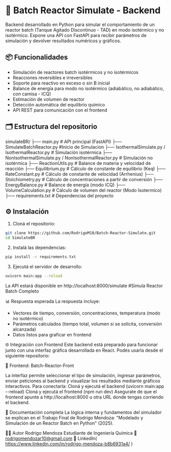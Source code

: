 # 🔬 Batch Reactor Simulate - Backend

Backend desarrollado en Python para simular el comportamiento de un reactor batch (Tanque Agitado Discontinuo - TAD) en modo isotérmico y no isotérmico. Expone una API con FastAPI para recibir parámetros de simulación y devolver resultados numéricos y gráficos.

## 📦 Funcionalidades

- Simulación de reactores batch isotérmicos y no isotérmicos
- Reacciones reversibles e irreversibles
- Soporte para reactivo en exceso o sin B inicial
- Balance de energía para modo no isotérmico (adiabático, no adiabático, con camisa - ICQ)
- Estimación de volumen de reactor
- Detección automática del equilibrio químico
- API REST para comunicación con el frontend

## 🗂️ Estructura del repositorio

simulateBR/
├── main.py # API principal (FastAPI)
├── SimulateBatchReactor.py #Inicio de Simulacion 
├── IsothermalSimulate.py / IsothermalReactor.py # Simulación isotérmica
├── NonIsothermalSimulate.py  / NonIsothermalReactor.py # Simulación no isotérmica
├── ReactionUtils.py # Balance de materia y velocidad de reacción
├── Equilibrium.py # Cálculo de constante de equilibrio (Keq)
├── RateConstant.py # Cálculo de constante de velocidad (Arrhenius)
├── Stoichiometry.py # Cálculo de concentraciones a partir de conversión
├── EnergyBalance.py # Balance de energía (modo ICQ)
├── VolumeCalculation.py # Cálculo de volumen del reactor (Modo Isotermico)
├── requirements.txt # Dependencias del proyecto


## ⚙️ Instalación

1. Cloná el repositorio:

```bash
git clone https://github.com/RodrigoM10/Batch-Reactor-Simulate.git
cd SimulateBR
```
2. Instalá las dependencias:
  ```bash
pip install -r requirements.txt
``` 
3. Ejecutá el servidor de desarrollo:
  ```bash
uvicorn main:app --reload
``` 
La API estará disponible en http://localhost:8000/simulate #Simula Reactor Batch Completo

📊 Respuesta esperada
La respuesta incluye:

* Vectores de tiempo, conversión, concentraciones, temperatura (modo no isotérmico)
* Parámetros calculados (tiempo total, volumen si se solicita, conversión alcanzada)
* Datos listos para graficar en frontend

🌐 Integración con Frontend
Este backend está preparado para funcionar junto con una interfaz gráfica desarrollada en React.
Podés usarla desde el siguiente repositorio:

🔗 Frontend: Batch-Reactor-Front

La interfaz permite seleccionar el tipo de simulación, ingresar parámetros, enviar peticiones al backend y visualizar los resultados mediante gráficos interactivos.
Para conectarla:
Cloná y ejecutá el backend (uvicorn main:app --reload)
Cloná y ejecutá el frontend (npm run dev)
Asegurate de que el frontend apunte a http://localhost:8000 u otra URL donde tengas corriendo el backend.

📖 Documentación completa
La lógica interna y fundamentos del simulador se explican en el Trabajo Final de Rodrigo Mendoza:
"Modelado y Simulación de un Reactor Batch en Python" (2025).

👨‍💻 Autor
Rodrigo Mendoza
Estudiante de Ingeniería Química
📧 rodrigomendozar10@gmail.com
🔗 LinkedIn( https://www.linkedin.com/in/rodrigo-mendoza-b8b6931a4/ )

